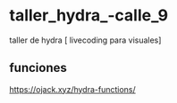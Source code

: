 # taller_hydra_-calle_9
taller de hydra [ livecoding para visuales]

## funciones

https://ojack.xyz/hydra-functions/



